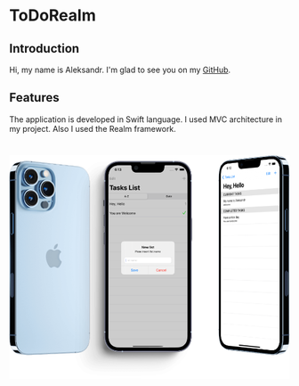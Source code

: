# ToDoRealm

## Introduction

Hi, my name is Aleksandr. I'm glad to see you on my [GitHub](https://github.com/AleksandrBasov?tab=repositories).

## Features

The application is developed in Swift language. I used MVC architecture in my project. Also I used the Realm framework.

<h1 align="center">
<img src="Image/ToDoRealm.png" alt="icon">
